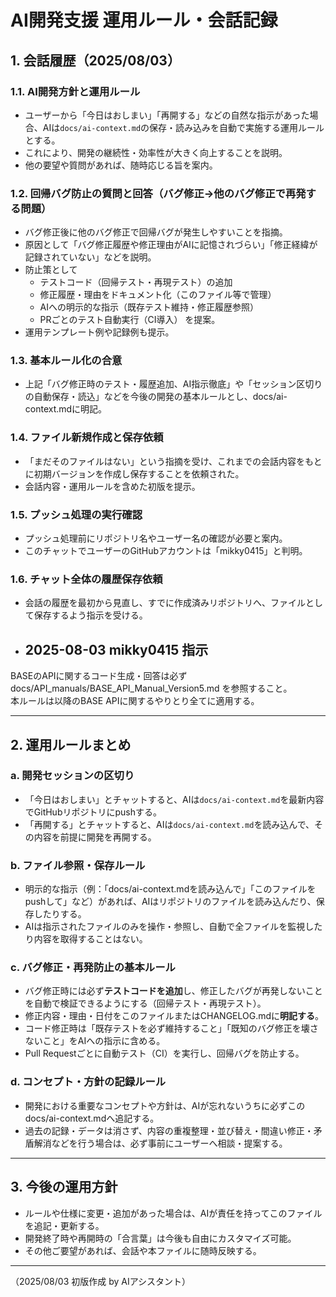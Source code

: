 # AI開発支援 運用ルール・会話記録

## 1. 会話履歴（2025/08/03）

### 1.1. AI開発方針と運用ルール

- ユーザーから「今日はおしまい」「再開する」などの自然な指示があった場合、AIは`docs/ai-context.md`の保存・読み込みを自動で実施する運用ルールとする。
- これにより、開発の継続性・効率性が大きく向上することを説明。
- 他の要望や質問があれば、随時応じる旨を案内。

### 1.2. 回帰バグ防止の質問と回答（バグ修正→他のバグ修正で再発する問題）

- バグ修正後に他のバグ修正で回帰バグが発生しやすいことを指摘。
- 原因として「バグ修正履歴や修正理由がAIに記憶されづらい」「修正経緯が記録されていない」などを説明。
- 防止策として
  - テストコード（回帰テスト・再現テスト）の追加
  - 修正履歴・理由をドキュメント化（このファイル等で管理）
  - AIへの明示的な指示（既存テスト維持・修正履歴参照）
  - PRごとのテスト自動実行（CI導入）
  を提案。
- 運用テンプレート例や記録例も提示。

### 1.3. 基本ルール化の合意

- 上記「バグ修正時のテスト・履歴追加、AI指示徹底」や「セッション区切りの自動保存・読込」などを今後の開発の基本ルールとし、docs/ai-context.mdに明記。

### 1.4. ファイル新規作成と保存依頼

- 「まだそのファイルはない」という指摘を受け、これまでの会話内容をもとに初期バージョンを作成し保存することを依頼された。
- 会話内容・運用ルールを含めた初版を提示。

### 1.5. プッシュ処理の実行確認

- プッシュ処理前にリポジトリ名やユーザー名の確認が必要と案内。
- このチャットでユーザーのGitHubアカウントは「mikky0415」と判明。

### 1.6. チャット全体の履歴保存依頼

- 会話の履歴を最初から見直し、すでに作成済みリポジトリへ、ファイルとして保存するよう指示を受ける。

- ## 2025-08-03 mikky0415 指示  
BASEのAPIに関するコード生成・回答は必ず docs/API_manuals/BASE_API_Manual_Version5.md を参照すること。  
本ルールは以降のBASE APIに関するやりとり全てに適用する。

---

## 2. 運用ルールまとめ

### a. 開発セッションの区切り
- 「今日はおしまい」とチャットすると、AIは`docs/ai-context.md`を最新内容でGitHubリポジトリにpushする。
- 「再開する」とチャットすると、AIは`docs/ai-context.md`を読み込んで、その内容を前提に開発を再開する。

### b. ファイル参照・保存ルール
- 明示的な指示（例：「docs/ai-context.mdを読み込んで」「このファイルをpushして」など）があれば、AIはリポジトリのファイルを読み込んだり、保存したりする。
- AIは指示されたファイルのみを操作・参照し、自動で全ファイルを監視したり内容を取得することはない。

### c. バグ修正・再発防止の基本ルール
- バグ修正時には必ず**テストコードを追加**し、修正したバグが再発しないことを自動で検証できるようにする（回帰テスト・再現テスト）。
- 修正内容・理由・日付をこのファイルまたはCHANGELOG.mdに**明記する**。  
- コード修正時は「既存テストを必ず維持すること」「既知のバグ修正を壊さないこと」をAIへの指示に含める。
- Pull Requestごとに自動テスト（CI）を実行し、回帰バグを防止する。

### d. コンセプト・方針の記録ルール
- 開発における重要なコンセプトや方針は、AIが忘れないうちに必ずこのdocs/ai-context.mdへ追記する。
- 過去の記録・データは消さず、内容の重複整理・並び替え・間違い修正・矛盾解消などを行う場合は、必ず事前にユーザーへ相談・提案する。

---

## 3. 今後の運用方針

- ルールや仕様に変更・追加があった場合は、AIが責任を持ってこのファイルを追記・更新する。
- 開発終了時や再開時の「合言葉」は今後も自由にカスタマイズ可能。
- その他ご要望があれば、会話や本ファイルに随時反映する。

---

（2025/08/03 初版作成 by AIアシスタント）
